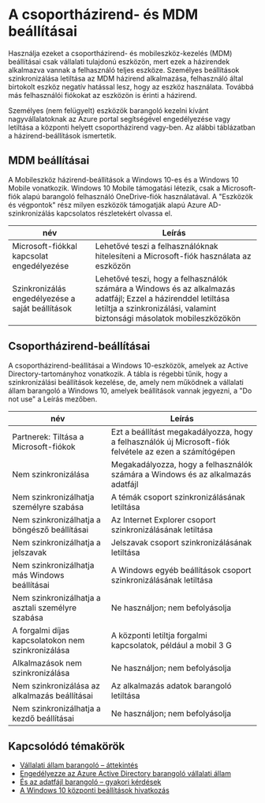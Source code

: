 <properties
    pageTitle="Házirend- és Eszközkezelésről csoportbeállítások |} Microsoft Azure"
    description="Csoportházirend és mobileszköz információt tartalmaz a vállalati tulajdonú eszközön használandó kezelés (MDM) beállításait. Ezek a házirendek alkalmazza a program a felhasználó teljes eszközre."
    services="active-directory"
    keywords="Mik azok a házirend csoport és a vállalati állam barangoló, vállalati állam barangoló, windows felhő MDM beállításait"
    documentationCenter=""
    authors="femila"
    manager="swadhwa"
    editor="curtand"/>

<tags
    ms.service="active-directory"  
    ms.workload="identity"
    ms.tgt_pltfrm="na"
    ms.devlang="na"
    ms.topic="article"
    ms.date="09/27/2016"
    ms.author="femila"/>

# <a name="group-policy-and-mdm-settings"></a>A csoportházirend- és MDM beállításai

Használja ezeket a csoportházirend- és mobileszköz-kezelés (MDM) beállításai csak vállalati tulajdonú eszközön, mert ezek a házirendek alkalmazva vannak a felhasználó teljes eszköze. Személyes beállítások szinkronizálása letiltása az MDM házirend alkalmazása, felhasználó által birtokolt eszköz negatív hatással lesz, hogy az eszköz használata. Továbbá más felhasználói fiókokat az eszközön is érinti a házirend.

Személyes (nem felügyelt) eszközök barangoló kezelni kívánt nagyvállalatoknak az Azure portal segítségével engedélyezése vagy letiltása a központi helyett csoportházirend vagy-ben.
Az alábbi táblázatban a házirend-beállítások ismertetik.

## <a name="mdm-settings"></a>MDM beállításai
A Mobileszköz házirend-beállítások a Windows 10-es és a Windows 10 Mobile vonatkozik.  Windows 10 Mobile támogatási létezik, csak a Microsoft-fiók alapú barangoló felhasználó OneDrive-fiók használatával.  A "Eszközök és végpontok" rész milyen eszközök támogatják alapú Azure AD-szinkronizálás kapcsolatos részletekért olvassa el.

| név                               | Leírás                                                          |
|------------------------------------|----------------------------------------------------------------------|
| Microsoft-fiókkal kapcsolat engedélyezése | Lehetővé teszi a felhasználóknak hitelesíteni a Microsoft-fiók használata az eszközön |
| Szinkronizálás engedélyezése a saját beállítások             | Lehetővé teszi, hogy a felhasználók számára a Windows és az alkalmazás adatfájl; Ezzel a házirenddel letiltása letiltja a szinkronizálási, valamint biztonsági másolatok mobileszközökön                  |

## <a name="group-policy-settings"></a>Csoportházirend-beállításai
A csoportházirend-beállításai a Windows 10-eszközök, amelyek az Active Directory-tartományhoz vonatkozik. A tábla is régebbi tűnik, hogy a szinkronizálási beállítások kezelése, de, amely nem működnek a vállalati állam barangoló a Windows 10, amelyek beállítások vannak jegyezni, a "Do not use" a Leírás mezőben.

| név                                | Leírás |
|-------------------------------------|-------------|
| Partnerek: Tiltása a Microsoft-fiókok  |Ezt a beállítást megakadályozza, hogy a felhasználók új Microsoft-fiók felvétele az ezen a számítógépen|
| Nem szinkronizálása                         |Megakadályozza, hogy a felhasználók számára a Windows és az alkalmazás adatfájl|
| Nem szinkronizálhatja személyre szabása             |A témák csoport szinkronizálásának letiltása|
| Nem szinkronizálhatja a böngésző beállításai        |Az Internet Explorer csoport szinkronizálásának letiltása|
| Nem szinkronizálhatja a jelszavak               |Jelszavak csoport szinkronizálásának letiltása|
| Nem szinkronizálhatja más Windows beállításai  |A Windows egyéb beállítások csoport szinkronizálásának letiltása|
| Nem szinkronizálhatja a asztali személyre szabása |Ne használjon; nem befolyásolja|
| A forgalmi díjas kapcsolatokon nem szinkronizálása  |A központi letiltja forgalmi kapcsolatok, például a mobil 3 G|
| Alkalmazások nem szinkronizálása                    |Ne használjon; nem befolyásolja|
|Nem szinkronizálása az alkalmazás beállításai             |Az alkalmazás adatok barangoló letiltása|
|Nem szinkronizálhatja a kezdő beállításai           |Ne használjon; nem befolyásolja|


## <a name="related-topics"></a>Kapcsolódó témakörök
- [Vállalati állam barangoló – áttekintés](active-directory-windows-enterprise-state-roaming-overview.md)
- [Engedélyezze az Azure Active Directory barangoló vállalati állam](active-directory-windows-enterprise-state-roaming-enable.md)
- [És az adatfájl barangoló – gyakori kérdések](active-directory-windows-enterprise-state-roaming-faqs.md)
- [A Windows 10 központi beállítások hivatkozás](active-directory-windows-enterprise-state-roaming-windows-settings-reference.md)
